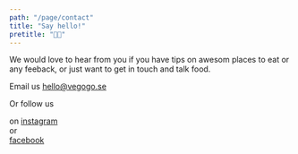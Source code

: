 ```yaml
---
path: "/page/contact"
title: "Say hello!"
pretitle: "👋🏻"
---
```


We would love to hear from you if you have tips on awesom places to
eat or any feeback, or just want to get in touch and talk food.

Email us <a href="mailto:hello@vegogo.se">hello@vegogo.se</a>

Or follow us

on <a href="https://www.instagram.com/go_vegogo/">instagram</a>  
or  
<a href="https://www.facebook.com/Vegogo-666861027033967">facebook</a>
